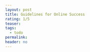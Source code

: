 ```yaml
---
layout: post
title: Guidelines for Online Success
rating: 1/5
teaser:
tags:
  - todo
permalink:
header: no
---
```


